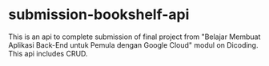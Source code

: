 # submission-bookshelf-api
This is an api to complete submission of final project from "Belajar Membuat Aplikasi Back-End untuk Pemula dengan Google Cloud" modul on Dicoding. 
This api includes CRUD.
